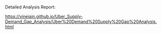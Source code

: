 Detailed Analysis Report:

https://vinejain.github.io/Uber_Supply-Demand_Gap_Analysis/Uber%20Demand%20Supply%20Gap%20Analysis.html
